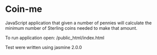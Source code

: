 Coin-me
=======

JavaScript application that given a number of pennies will calculate the minimum number of Sterling coins needed to make that amount.

To run application open: /public_html/index.html

Test were written using jasmine 2.0.0
